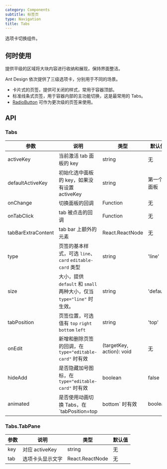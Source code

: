 ```yaml
---
category: Components
subtitle: 标签页
type: Navigation
title: Tabs
---
```


选项卡切换组件。

## 何时使用

提供平级的区域将大块内容进行收纳和展现，保持界面整洁。

Ant Design 依次提供了三级选项卡，分别用于不同的场景。

- 卡片式的页签，提供可关闭的样式，常用于容器顶部。
- 标准线条式页签，用于容器内部的主功能切换，这是最常用的 Tabs。
- [RadioButton](/components/radio/#demo-radiobutton) 可作为更次级的页签来使用。

## API

### Tabs

| 参数             | 说明                                         | 类型     | 默认值        |
|------------------|----------------------------------------------|----------|---------------|
| activeKey        | 当前激活 tab 面板的 key                      | string   | 无            |
| defaultActiveKey | 初始化选中面板的 key，如果没有设置 activeKey | string   | 第一个面板    |
| onChange         | 切换面板的回调                               | Function | 无            |
| onTabClick       | tab 被点击的回调                             | Function | 无            |
| tabBarExtraContent | tab bar 上额外的元素                       | React.ReactNode | 无          |
| type | 页签的基本样式，可选 `line`、`card` `editable-card` 类型   | string   | 'line'      |
| size | 大小，提供 `default` 和 `small` 两种大小，仅当 `type="line"` 时生效。  | string   | 'default'      |
| tabPosition | 页签位置，可选值有 `top` `right` `bottom` `left`  | string   | 'top'      |
| onEdit | 新增和删除页签的回调，在 `type="editable-card"` 时有效 | (targetKey, action): void | 无 |
| hideAdd | 是否隐藏加号图标，在 `type="editable-card"` 时有效 | boolean   | false    |
| animated | 是否使用动画切换 Tabs，在 `tabPosition=top|bottom` 时有效 | boolean | true |

### Tabs.TabPane

| 参数 | 说明             | 类型                    | 默认值 |
|------|------------------|-------------------------|--------|
| key  | 对应 activeKey   | string                  | 无     |
| tab  | 选项卡头显示文字 | React.ReactNode | 无     |
